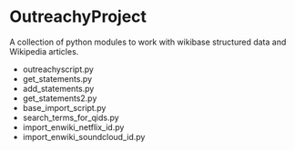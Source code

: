 # OutreachyProject
A collection of python modules to work with wikibase structured data and Wikipedia articles.

* outreachyscript.py
* get_statements.py
* add_statements.py
* get_statements2.py
* base\_import\_script.py
* search\_terms\_for\_qids.py
* import\_enwiki\_netflix\_id.py
* import\_enwiki\_soundcloud\_id.py
